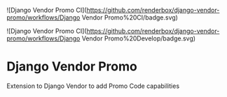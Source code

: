 ![Django Vendor Promo CI](https://github.com/renderbox/django-vendor-promo/workflows/Django Vendor Promo%20CI/badge.svg)

![Django Vendor Promo CI](https://github.com/renderbox/django-vendor-promo/workflows/Django Vendor Promo%20Develop/badge.svg)

# Django Vendor Promo

Extension to Django Vendor to add Promo Code capabilities
